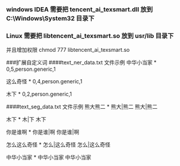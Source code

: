 ### windows IDEA 需要把 tencent_ai_texsmart.dll  放到  C:\Windows\System32 目录下  


### Linux 需要把 libtencent_ai_texsmart.so  放到  usr/lib 目录下  
并且增加权限
chmod 777 libtencent_ai_texsmart.so

###扩展自定义词
####text_ner_data.txt 文件示例
中华小当家	*	0,5,person.generic,1

这么奇怪	*	0,4,person.generic,1

木下	*	0,2,person.generic,1

####text_seg_data.txt 文件示例
熊大熊二	*	熊大|熊二	熊大|熊二

木下	*	木|下	木下

你是谁啊	*	你是谁|啊	你是谁|啊

怎么这么奇怪	*	怎么|这么奇怪	怎么|这么奇怪

中华小当家	*	中华小当家	中华小当家
